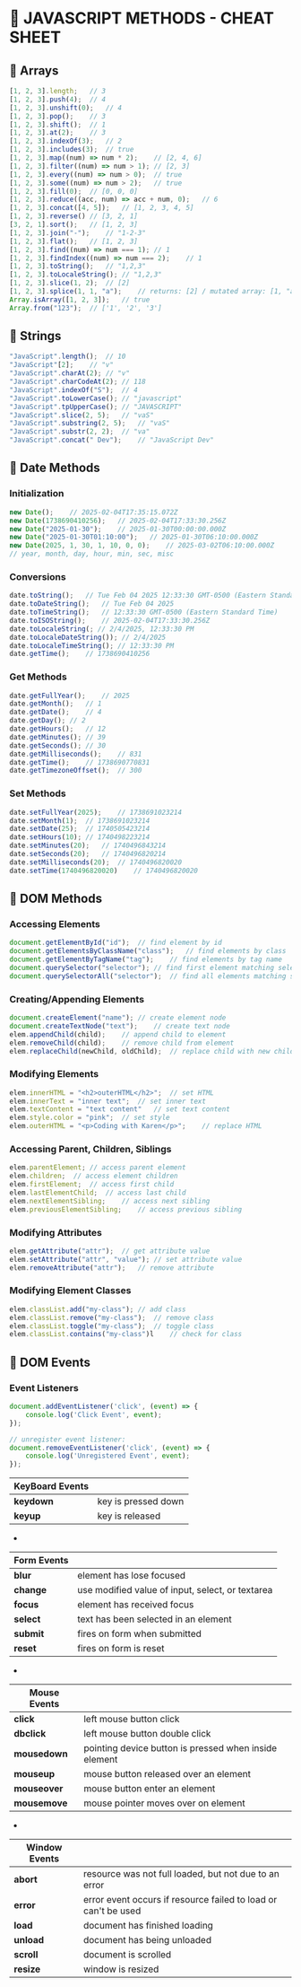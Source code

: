 # 🎈 JAVASCRIPT METHODS - CHEAT SHEET


## 🔢 Arrays

```javascript
[1, 2, 3].length;   // 3
[1, 2, 3].push(4);  // 4
[1, 2, 3].unshift(0);   // 4
[1, 2, 3].pop();    // 3
[1, 2, 3].shift();  // 1
[1, 2, 3].at(2);    // 3
[1, 2, 3].indexOf(3);   // 2
[1, 2, 3].includes(3);  // true
[1, 2, 3].map((num) => num * 2);    // [2, 4, 6]
[1, 2, 3].filter((num) => num > 1); // [2, 3]
[1, 2, 3].every((num) => num > 0);  // true
[1, 2, 3].some((num) => num > 2);   // true
[1, 2, 3].fill(0);  // [0, 0, 0]
[1, 2, 3].reduce((acc, num) => acc + num, 0);   // 6
[1, 2, 3].concat([4, 5]);   // [1, 2, 3, 4, 5]
[1, 2, 3].reverse() // [3, 2, 1]
[3, 2, 1].sort();   // [1, 2, 3]
[1, 2, 3].join("-");    // "1-2-3"
[1, 2, 3].flat();   // [1, 2, 3]
[1, 2, 3].find((num) => num === 1); // 1
[1, 2, 3].findIndex((num) => num === 2);    // 1
[1, 2, 3].toString();   // "1,2,3"
[1, 2, 3].toLocaleString(); // "1,2,3"
[1, 2, 3].slice(1, 2);  // [2]
[1, 2, 3].splice(1, 1, "a");    // returns: [2] / mutated array: [1, "a", 3]
Array.isArray([1, 2, 3]);   // true
Array.from("123");  // ['1', '2', '3']
```


## 🧵 Strings

```javascript
"JavaScript".length();  // 10
"JavaScript"[2];    // "v"
"JavaScript".charAt(2); // "v"
"JavaScript".charCodeAt(2); // 118
"JavaScript".indexOf("S");  // 4
"JavaScript".toLowerCase(); // "javascript"
"JavaScript".tpUpperCase(); // "JAVASCRIPT"
"JavaScript".slice(2, 5);   // "vaS"
"JavaScript".substring(2, 5);   // "vaS"
"JavaScript".substr(2, 2);  // "va"
"JavaScript".concat(" Dev");    // "JavaScript Dev"
```


## 📆 Date Methods

### Initialization

```javascript
new Date();    // 2025-02-04T17:35:15.072Z
new Date(1738690410256);   // 2025-02-04T17:33:30.256Z
new Date("2025-01-30");    // 2025-01-30T00:00:00.000Z
new Date("2025-01-30T01:10:00");   // 2025-01-30T06:10:00.000Z
new Date(2025, 1, 30, 1, 10, 0, 0);    // 2025-03-02T06:10:00.000Z
// year, month, day, hour, min, sec, misc
```

### Conversions

```javascript
date.toString();   // Tue Feb 04 2025 12:33:30 GMT-0500 (Eastern Standard Time)
date.toDateString();   // Tue Feb 04 2025
date.toTimeString();   // 12:33:30 GMT-0500 (Eastern Standard Time)
date.toISOString();    // 2025-02-04T17:33:30.256Z
date.toLocaleString(; // 2/4/2025, 12:33:30 PM
date.toLocaleDateString()); // 2/4/2025
date.toLocaleTimeString(); // 12:33:30 PM
date.getTime();    // 1738690410256
```

### Get Methods

```javascript
date.getFullYear();    // 2025
date.getMonth();   // 1
date.getDate();    // 4
date.getDay(); // 2
date.getHours();   // 12
date.getMinutes(); // 39
date.getSeconds(); // 30
date.getMilliseconds();    // 831
date.getTime();    // 1738690770831
date.getTimezoneOffset();  // 300
```

### Set Methods

```javascript
date.setFullYear(2025);    // 1738691023214
date.setMonth(1);  // 1738691023214
date.setDate(25);  // 1740505423214
date.setHours(10); // 1740498223214
date.setMinutes(20);   // 1740496843214
date.setSeconds(20);   // 1740496820214
date.setMilliseconds(20);  // 1740496820020
date.setTime(1740496820020)    // 1740496820020
```


## 📄 DOM Methods

### Accessing Elements

```javascript
document.getElementById("id");  // find element by id
document.getElementsByClassName("class");   // find elements by class
document.getElementByTagName("tag");    // find elements by tag name
document.querySelector("selector"); // find first element matching selector
document.querySelectorAll("selector");  // find all elements matching selector
```

### Creating/Appending Elements

```javascript
document.createElement("name"); // create element node
document.createTextNode("text");    // create text node
elem.appendChild(child);    // append child to element
elem.removeChild(child);    // remove child from element
elem.replaceChild(newChild, oldChild);  // replace child with new child
```

### Modifying Elements

```javascript
elem.innerHTML = "<h2>outerHTML</h2>";  // set HTML
elem.innerText = "inner text";  // set inner text
elem.textContent = "text content"   // set text content
elem.style.color = "pink";  // set style
elem.outerHTML = "<p>Coding with Karen</p>";    // replace HTML
```

### Accessing Parent, Children, Siblings

```javascript
elem.parentElement; // access parent element
elem.children;  // access element children
elem.firstElement;  // access first child
elem.lastElementChild;  // access last child
elem.nextElementSibling;    // access next sibling
elem.previousElementSibling;    // access previous sibling
```

### Modifying Attributes

```javascript
elem.getAttribute("attr");  // get attribute value
elem.setAttribute("attr", "value"); // set attribute value
elem.removeAttribute("attr");   // remove attribute
```

### Modifying Element Classes

```javascript
elem.classList.add("my-class"); // add class
elem.classList.remove("my-class");  // remove class
elem.classList.toggle("my-class");  // toggle class
elem.classList.contains("my-class")l    // check for class
```


## 🎡 DOM Events

### Event Listeners

```javascript
document.addEventListener('click', (event) => {
    console.log('Click Event', event);
});

// unregister event listener:
document.removeEventListener('click', (event) => {
    console.log('Unregistered Event', event);
});
```

| KeyBoard Events | |
| --------------- | --- |
| **keydown** | key is pressed down |
| **keyup** | key is released |

-

| Form Events | |
| ----------- | --- |
| **blur** | element has lose focused
| **change** | use modified value of input, select, or textarea |
| **focus** | element has received focus |
| **select** | text has been selected in an element |
| **submit** | fires on form when submitted |
| **reset** | fires on form is reset |

-

| Mouse Events | |
| ------------ | --- |
| **click** | left mouse button click |
| **dbclick** | left mouse button double click |
| **mousedown** | pointing device button is pressed when inside element |
| **mouseup** | mouse button released over an element |
| **mouseover** | mouse button enter an element |
| **mousemove** | mouse pointer moves over on element |

-

| Window Events | |
| ------------- | --- |
| **abort** | resource was not full loaded, but not due to an error |
| **error** | error event occurs if resource failed to load or can't be used |
| **load** | document has finished loading |
| **unload** | document has being unloaded |
| **scroll** | document is scrolled |
| **resize** | window is resized |